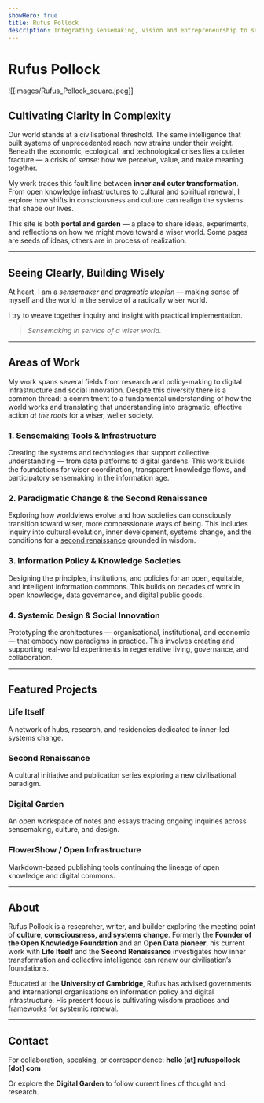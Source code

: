 ```yaml
---
showHero: true
title: Rufus Pollock
description: Integrating sensemaking, vision and entrepreneurship to sow the seeds of wiser societies.
---
```


# Rufus Pollock

![[images/Rufus_Pollock_square.jpeg]]

## Cultivating Clarity in Complexity

Our world stands at a civilisational threshold. The same intelligence that built systems of unprecedented reach now strains under their weight. Beneath the economic, ecological, and technological crises lies a quieter fracture — a crisis of *sense*: how we perceive, value, and make meaning together.

My work traces this fault line between **inner and outer transformation**. From open knowledge infrastructures to cultural and spiritual renewal, I explore how shifts in consciousness and culture can realign the systems that shape our lives.

This site is both **portal and garden** — a place to share ideas, experiments, and reflections on how we might move toward a wiser world.
Some pages are seeds of ideas, others are in process of realization.

---

## Seeing Clearly, Building Wisely

At heart, I am a *sensemaker* and *pragmatic utopian* — making sense of myself and the world in the service of a radically wiser world.

I try to weave together inquiry and insight with practical implementation.

> *Sensemaking in service of a wiser world.*

---

## Areas of Work

My work spans several fields from research and policy-making to digital infrastructure and social innovation. Despite this diversity there is a common thread: a commitment to a fundamental understanding of how the world works and translating that understanding into pragmatic, effective action *at the roots* for a wiser, weller society.

### 1. Sensemaking Tools & Infrastructure

Creating the systems and technologies that support collective understanding — from data platforms to digital gardens. This work builds the foundations for wiser coordination, transparent knowledge flows, and participatory sensemaking in the information age.

### 2. Paradigmatic Change & the Second Renaissance

Exploring how worldviews evolve and how societies can consciously transition toward wiser, more compassionate ways of being. This includes inquiry into cultural evolution, inner development, systems change, and the conditions for a [second renaissance](https://secondrenaissance.net/) grounded in wisdom.

### 3. Information Policy & Knowledge Societies

Designing the principles, institutions, and policies for an open, equitable, and intelligent information commons. This builds on decades of work in open knowledge, data governance, and digital public goods.

### 4. Systemic Design & Social Innovation

Prototyping the architectures — organisational, institutional, and economic — that embody new paradigms in practice. This involves creating and supporting real-world experiments in regenerative living, governance, and collaboration.

---

## **Featured Projects**

### **Life Itself**

A network of hubs, research, and residencies dedicated to inner-led systems change.

### **Second Renaissance**

A cultural initiative and publication series exploring a new civilisational paradigm.

### **Digital Garden**

An open workspace of notes and essays tracing ongoing inquiries across sensemaking, culture, and design.

### **FlowerShow / Open Infrastructure**

Markdown-based publishing tools continuing the lineage of open knowledge and digital commons.

---

## **About**

Rufus Pollock is a researcher, writer, and builder exploring the meeting point of **culture, consciousness, and systems change**.
Formerly the **Founder of the Open Knowledge Foundation** and an **Open Data pioneer**, his current work with **Life Itself** and the **Second Renaissance** investigates how inner transformation and collective intelligence can renew our civilisation’s foundations.

Educated at the **University of Cambridge**, Rufus has advised governments and international organisations on information policy and digital infrastructure. His present focus is cultivating wisdom practices and frameworks for systemic renewal.

---

## **Contact**

For collaboration, speaking, or correspondence:
**hello [at] rufuspollock [dot] com**

Or explore the **Digital Garden** to follow current lines of thought and research.